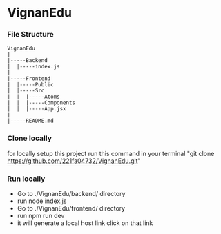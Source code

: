 
# VignanEdu

### File Structure

    VignanEdu 
    |
    |-----Backend
    |  |-----index.js
    |  
    |-----Frontend
    |  |-----Public
    |  |-----Src
    |  |  |-----Atoms
    |  |  |-----Components
    |  |  |-----App.jsx
    |
    |-----README.md


### Clone locally

for locally setup this project run this command in your terminal "git clone https://github.com/221fa04732/VignanEdu.git"


### Run locally
- Go to ./VignanEdu/backend/ directory
- run node index.js
- Go to ./VignanEdu/frontend/ directory
- run npm run dev
- it will generate a local host link click on that link



